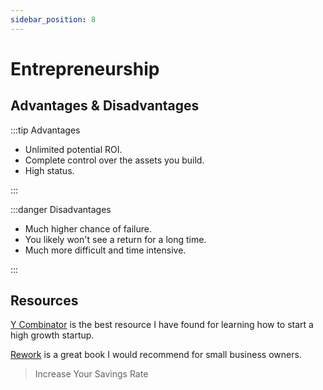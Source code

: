 ```yaml
---
sidebar_position: 8
---
```


# Entrepreneurship

## Advantages & Disadvantages

:::tip Advantages

- Unlimited potential ROI.
- Complete control over the assets you build.
- High status.

:::

:::danger Disadvantages

- Much higher chance of failure.
- You likely won't see a return for a long time.
- Much more difficult and time intensive.

:::

## Resources

[Y Combinator](https://www.ycombinator.com/) is the best resource I have found for learning how to start a high growth startup. 

[Rework](https://www.amazon.com/dp/B002MUAJ2A/ref=dp-kindle-redirect?_encoding=UTF8&btkr=1) is a great book I would recommend for small business owners.

>Increase Your Savings Rate